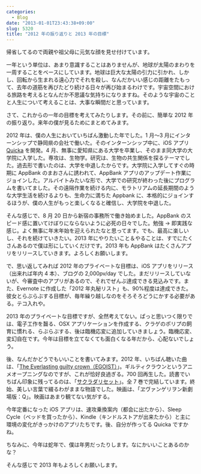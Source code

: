 ```yaml
---
categories:
  - Blog
date: "2013-01-01T23:43:38+09:00"
slug: 5320
title: "2012 年の振り返りと 2013 年の目標"
---
```


帰省してるので両親や祖父母に元気な顔を見せ付けています。

一年という単位は、あまり意識することはありませんが、地球が太陽のまわりを一周することをベースにしています。地球は巨大な太陽の引力に引かれ、しかし、回転から生まれる遠心力でそれを殺し、なんだかいい感じの距離をたもって、去年の道筋を再びたどり続ける日々が再び始まるわけです。宇宙空間における旅路を考えるとなんだか不思議な気持ちになりますね。そのような宇宙のことと人生について考えることは、大事な瞬間だと思っています。

さて、これからの一年の目標を考えてみたりします。その前に、簡単な 2012 年の振り返り。来年の僕が見るためにまとめてみます。

2012 年は、僕の人生においていちばん激動した年でした。1 月〜3 月にインターンシップで静岡県の会社で働いた。そのインターンシップ中に、iOS アプリ [Quicka](https://itunes.apple.com/jp/app/id511606108?mt=8) を開発。4 月、無事に愛知県にある大学を卒業し、そのまま同大学の大学院に入学した。専攻は、生物学。研究は、生物の共生関係を探るテーマでした。過去形で書いたのは、大学を中退したからです。大学院に入学してすぐの時期に AppBank のまおさんに誘われて、AppBank アプリのアップデート作業にジョインした。アルバイトみたいな形で、大学での研究が終わった後にプログラムを書いてました。その遠隔作業を続ける内に、モラトリアムの延長期間のような大学生活を続けるよりも、生命力に満ちた Appbank に、本格的にジョインするほうが、僕の人生がもっと楽しくなると確信し、大学院を中退した。

そんな感じで、8 月 20 日から新宿の事務所で働き始めました。AppBank のスピード感に置いてけぼりにならないように必死の日々でした。勉強 → 即実践な感じ。よく無事に年末年始を迎えられたなと思ってます。でも、最高に楽しいし、それを続けていきたい。2013 年にやりたいこと＆やることは、すでにたくさんあるので僕は形にしていくだけです。2013 年も AppBank はたくさんアプリをリリースしていきます。よろしくお願いします。

で、思い返してみれば 2012 年のプライベートな目標は、iOS アプリをリリース（出来れば年内 4 本）、ブログの 2,000pv/day でした。まだリリースしていないが、今審査中のアプリがあるので、それでぜんぶ達成できる見込みです。また、Evernote に作成した「2012 年丸秘リスト」も、90%程度は達成できた。彼女とらぶらぶする目標が、毎年繰り越しなのをそろそろどうにかする必要がある。テコ入れや。

2013 年のプライベートな目標ですが、全然考えてない。ぱっと思いつく限りでは、電子工作を齧る、OSX アプリケーションを作成する、クラゲのポリプの飼育に慣れる、らぶらぶする、後は臨機応変に追加していきましょう。臨機応変、変幻自在です。今年は目標を立てなくても面白くなる年だから、心配ないでしょう。

後、なんだかどうでもいいことを書いてみます。2012 年、いちばん聴いた曲は、「[The Everlasting guilty crown（EGOIST）](https://itunes.apple.com/jp/album/the-everlasting-guilty-crown/id570015948)」。ギルティクラウンというアニメオープニングなのですが、これが恰好良過ぎる。700 回再生した。読書でいちばん印象に残ってるのは、「[サクラダリセット](http://www.amazon.co.jp/exec/obidos/ASIN/4044743010/rakuishi-22/ref=nosim/)」。全 7 巻で完結しています。終始、美しい言葉で綴るわがままな物語でした。映画は、「ヱヴァンゲリヲン新劇場版：Q」。映画はあまり観てない気がする。

今年定番になった iOS アプリは、速攻乗換案内（都会に出たから）、Sleep Cycle（ベッドを買ったから）、Kindle（キンドルストアが出来たから）と主に環境の変化がきっかけのアプリたちです。後、自分が作ってる Quicka ですかね。

ちなみに、今年は蛇年で、僕は年男だったりします。なにかいいことあるのかな？

そんな感じで 2013 年もよろしくお願いします。
